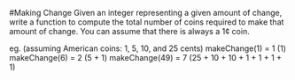 #Making Change
Given an integer representing a given amount of change, write a function to compute the total number of coins required to make that amount of change. You can assume that there is always a 1¢ coin.

eg. (assuming American coins: 1, 5, 10, and 25 cents)
makeChange(1) = 1 (1)
makeChange(6) = 2 (5 + 1)
makeChange(49) = 7 (25 + 10 + 10 + 1 + 1 + 1 + 1)